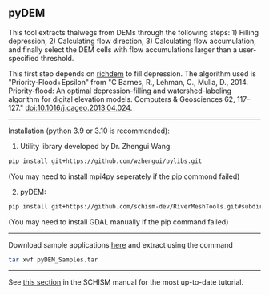 ## pyDEM

This tool extracts thalwegs from DEMs through the following steps: 1) Filling depression, 2) Calculating flow direction, 3) Calculating flow accumulation, and finally select the DEM cells with flow accumulations larger than a user-specified threshold.

This first step depends on [richdem](https://pypi.org/project/richdem/) to fill depression. The algorithm used is "Priority-Flood+Epsilon" from 
"C Barnes, R., Lehman, C., Mulla, D., 2014. Priority-flood: An optimal depression-filling and watershed-labeling algorithm for digital elevation models. Computers & Geosciences 62, 117–127." [doi:10.1016/j.cageo.2013.04.024](https://doi.org/10.1016/j.cageo.2013.04.024).

---

Installation (python 3.9 or 3.10 is recommended):
1. Utility library developed by Dr. Zhengui Wang:
     
```bash
pip install git+https://github.com/wzhengui/pylibs.git
```
(You may need to install mpi4py seperately if the pip commond failed)

2. pyDEM:

```bash
pip install git+https://github.com/schism-dev/RiverMeshTools.git#subdirectory=pyDEM
```
(You may need to install GDAL manually if the pip command failed)

---

Download sample applications [here](http://ccrm.vims.edu/yinglong/feiye/Public/pyDEM_Samples.tar) and extract using the command

```bash
tar xvf pyDEM_Samples.tar
```

---

See [this section](https://schism-dev.github.io/schism/master/mesh-generation/meshing-for-compound-floods/extract-thalweg.html) in the SCHISM manual for the most up-to-date tutorial.
